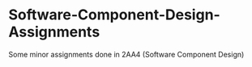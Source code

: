 # Software-Component-Design-Assignments

Some minor assignments done in 2AA4 (Software Component Design)
